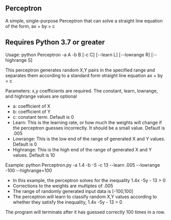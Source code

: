 ## Perceptron ##
A simple, single-purpose Perceptron that can solve a straight line equation of the form, ax + by = c

## Requires Python 3.7 or greater ##

Usage: python Perceptron -a A -b B [-c C] [--learn L] [--lowrange R] [--highrange S]

This perceptron generates random X,Y pairs in the specified range and separates them according to a standard form straight line equation ax + by = c

Parameters: x,y coefficients are required. The constant, learn, lowrange, and highrange values are optional
* a: coefficient of X
* b: coefficient of Y
* c: constant term. Default is 0
* Learn: This is the learning rate, or how much the weights will change if the perceptron guesses incorrectly. It should be a small value. Default is .005
* Lowrange: This is the low end of the range of generated X and Y values. Default is 0
* Highrange: This is the high end of the range of generated X and Y values. Default is 10

Example: python Perceptron.py -a 1.4 -b -5 -c 13 --learn .005 --lowrange -100 --highrange=100
* In this example, the perceptron solves for the inequality 1.4x -5y - 13 > 0
* Corrections to the weights are multiples of .005
* The range of randomly generated input data is [-100,100]
* The perceptron will learn to classify random X,Y values according to whether they satisfy the inequality, 1.4x -5y - 13 > 0

The program will terminate after it has guessed correctly 100 times in a row.
